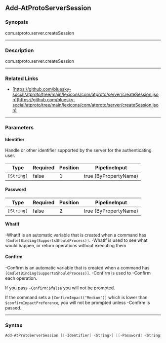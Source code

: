 Add-AtProtoServerSession
------------------------




### Synopsis
com.atproto.server.createSession



---


### Description

com.atproto.server.createSession



---


### Related Links
* [https://github.com/bluesky-social/atproto/tree/main/lexicons/com/atproto/server/createSession.json](https://github.com/bluesky-social/atproto/tree/main/lexicons/com/atproto/server/createSession.json)





---


### Parameters
#### **Identifier**

Handle or other identifier supported by the server for the authenticating user.






|Type      |Required|Position|PipelineInput        |
|----------|--------|--------|---------------------|
|`[String]`|false   |1       |true (ByPropertyName)|



#### **Password**




|Type      |Required|Position|PipelineInput        |
|----------|--------|--------|---------------------|
|`[String]`|false   |2       |true (ByPropertyName)|



#### **WhatIf**
-WhatIf is an automatic variable that is created when a command has ```[CmdletBinding(SupportsShouldProcess)]```.
-WhatIf is used to see what would happen, or return operations without executing them
#### **Confirm**
-Confirm is an automatic variable that is created when a command has ```[CmdletBinding(SupportsShouldProcess)]```.
-Confirm is used to -Confirm each operation.

If you pass ```-Confirm:$false``` you will not be prompted.


If the command sets a ```[ConfirmImpact("Medium")]``` which is lower than ```$confirmImpactPreference```, you will not be prompted unless -Confirm is passed.



---


### Syntax
```PowerShell
Add-AtProtoServerSession [[-Identifier] <String>] [[-Password] <String>] [-WhatIf] [-Confirm] [<CommonParameters>]
```
